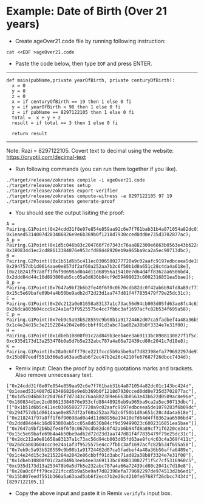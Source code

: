# Example: Date of Birth (Over 21 years)

* Create ageOver21.code file by running following instruction:
``` 
cat <<EOF >ageOver21.code 
```

* Paste the code below, then type ```EOF``` and press ENTER.
-------------------------------------------------------------------

```
def main(pubName,private yearOfBirth, private centuryOfBirth):
  x = 0
  y = 0
  z = 0
  x = if centuryOfBirth == 19 then 1 else 0 fi
  y = if yearOfBirth < 98 then 1 else 0 fi
  z = if pubName == 8297122105 then 1 else 0 fi
  total =  x + y + z 
  result = if total == 3 then 1 else 0 fi
  
  return result 
```
-------------------------------------------------------------------
 Note: Razi = 8297122105. Covert text to decimal using the website: https://cryptii.com/decimal-text

* Run following commands (you can run them together if you like).
```
./target/release/zokrates compile -i ageOver21.code 
./target/release/zokrates setup
./target/release/zokrates export-verifier
./target/release/zokrates compute-witness -a 8297122105 97 19
./target/release/zokrates generate-proof
```
* You should see the output lisiting the proof:
```
A = Pairing.G1Point(0x24cdd31f8e07e854e859aa92c6e7f761bab31b4a871054a82dc01c143bc424d, 0x1eaed5314007d283486826e9e6b369b0f1218d7930cced0dd0e735d3702877ac);
A_p = Pairing.G1Point(0x1d5c046b83c204766f7d7343c76aa882309e6663b0563e43b622d0509ac8e96e, 0x180834d1ec2cd88613384076e953cfd88448920eb9a965ba9ca2a5ec90713dbc);
B = Pairing.G2Point([0x1b51d6b5c411ec0306580277720a9c02aafc9197edbceea5de1079283f6b09dc, 0x294757db1d0614aae0e857df2af60a252aa7b2c6f50b1d0a651c28c4da4a618e], [0x218241f97a8ff1f6f90698ad0a4d11d68956a19410e7d64d4ff8362aa6506bd4, 0x2ddd84d44c16d893800ab5cc05a8d636b84cf9d59499023c6002316851ea5bae]);
B_p = Pairing.G1Point(0x7647a9bf2b6b2fe40f6f0c0670cdb82dc0f42ab6b94fd8a89cf71f6220ce34a, 0x15c5e69bafe69b4a4b50be9adb2d72d23d1aa747d81f4f7835479f79e25dc31c);
C = Pairing.G1Point(0x2dc212a0e81658a83137a1c73ac56d94cb003d05fd63ae8fc4c63c4a369f411c, 0x26dca803604ccc9e24a1af3f9525575e4cc7fbbc3af1697acfc82b534f695a58);
C_p = Pairing.G1Point(0x7eb9c5a93b528559c9b98b1a91724462d07ca5fadbef4a48a36b56affa6489e, 0x1c4e24d15c3e2152284a2042e06cbbff91d3abc71ad82a38b8f3324e7e31f00);
H = Pairing.G1Point(0x1dbeb10800f01c2ad849b3eeb4ee3a69113bc8988130827f1f5c7cf5316960c5, 0xc935d173d13a253478b0a5d7b5e232abc787a4a66a72439cd80c2041c7d18e8);
K = Pairing.G1Point(0x28a0c6fff79ce221fccd5b9a5be9af7d82398efa779692297de974513d2b6ed1, 0x15b807eedf551b366a5a63aad5ab6f2ec47b2e26c4210fe67687f26dbcc7434d);
```

* Remix input: Clean the proof by adding quotations marks and brackets. Also remove unnecessary text.  
```
["0x24cdd31f8e07e854e859aa92c6e7f761bab31b4a871054a82dc01c143bc424d", "0x1eaed5314007d283486826e9e6b369b0f1218d7930cced0dd0e735d3702877ac"],
["0x1d5c046b83c204766f7d7343c76aa882309e6663b0563e43b622d0509ac8e96e", "0x180834d1ec2cd88613384076e953cfd88448920eb9a965ba9ca2a5ec90713dbc"],
[["0x1b51d6b5c411ec0306580277720a9c02aafc9197edbceea5de1079283f6b09dc", "0x294757db1d0614aae0e857df2af60a252aa7b2c6f50b1d0a651c28c4da4a618e"], ["0x218241f97a8ff1f6f90698ad0a4d11d68956a19410e7d64d4ff8362aa6506bd4", "0x2ddd84d44c16d893800ab5cc05a8d636b84cf9d59499023c6002316851ea5bae"]],
["0x7647a9bf2b6b2fe40f6f0c0670cdb82dc0f42ab6b94fd8a89cf71f6220ce34a", "0x15c5e69bafe69b4a4b50be9adb2d72d23d1aa747d81f4f7835479f79e25dc31c"],
["0x2dc212a0e81658a83137a1c73ac56d94cb003d05fd63ae8fc4c63c4a369f411c", "0x26dca803604ccc9e24a1af3f9525575e4cc7fbbc3af1697acfc82b534f695a58"],
["0x7eb9c5a93b528559c9b98b1a91724462d07ca5fadbef4a48a36b56affa6489e", "0x1c4e24d15c3e2152284a2042e06cbbff91d3abc71ad82a38b8f3324e7e31f00"],
["0x1dbeb10800f01c2ad849b3eeb4ee3a69113bc8988130827f1f5c7cf5316960c5", "0xc935d173d13a253478b0a5d7b5e232abc787a4a66a72439cd80c2041c7d18e8"],
["0x28a0c6fff79ce221fccd5b9a5be9af7d82398efa779692297de974513d2b6ed1", "0x15b807eedf551b366a5a63aad5ab6f2ec47b2e26c4210fe67687f26dbcc7434d"],
[8297122105,1]
```

* Copy the above input and paste it in Remix ```verifyTx``` input box.


